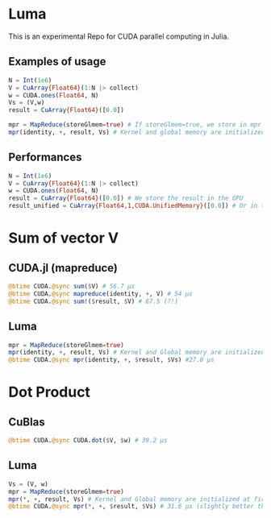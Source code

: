 # Luma

This is an experimental Repo for CUDA parallel computing in Julia.

## Examples of usage

```julia
N = Int(1e6)
V = CuArray{Float64}(1:N |> collect)
w = CUDA.ones(Float64, N)
Vs = (V,w) 
result = CuArray{Float64}([0.0])

mpr = MapReduce(storeGlmem=true) # If storeGlmem=true, we store in mpr two vectors of size of order the number of blocks of the kernel
mpr(identity, +, result, Vs) # Kernel and global memory are initialized at first run 
```


## Performances

```julia
N = Int(1e6)
V = CuArray{Float64}(1:N |> collect)
w = CUDA.ones(Float64, N)
result = CuArray{Float64}([0.0]) # We store the result in the GPU
result_unified = CuArray{Float64,1,CUDA.UnifiedMemory}([0.0]) # Or in the CPU (less efficient)
```

# Sum of vector V

## CUDA.jl (mapreduce)

```julia
@btime CUDA.@sync sum($V) # 56.7 μs
@btime CUDA.@sync mapreduce(identity, +, V) # 54 μs
@btime CUDA.@sync sum!($result, $V) # 67.5 (?!)
```

## Luma

```julia
mpr = MapReduce(storeGlmem=true)
mpr(identity, +, result, Vs) # Kernel and Global memory are initialized at first run 
@btime CUDA.@sync mpr(identity, +, $result, $Vs) #27.8 μs
```


# Dot Product

## CuBlas

```julia
@btime CUDA.@sync CUDA.dot($V, $w) # 39.2 μs
```

## Luma

```julia
Vs = (V, w)
mpr = MapReduce(storeGlmem=true)
mpr(*, +, result, Vs) # Kernel and Global memory are initialized at first run 
@btime CUDA.@sync mpr(*, +, $result, $Vs) # 31.6 μs (slightly better than CuBlas) -- see the perf folder for a discussion on the overhead
```